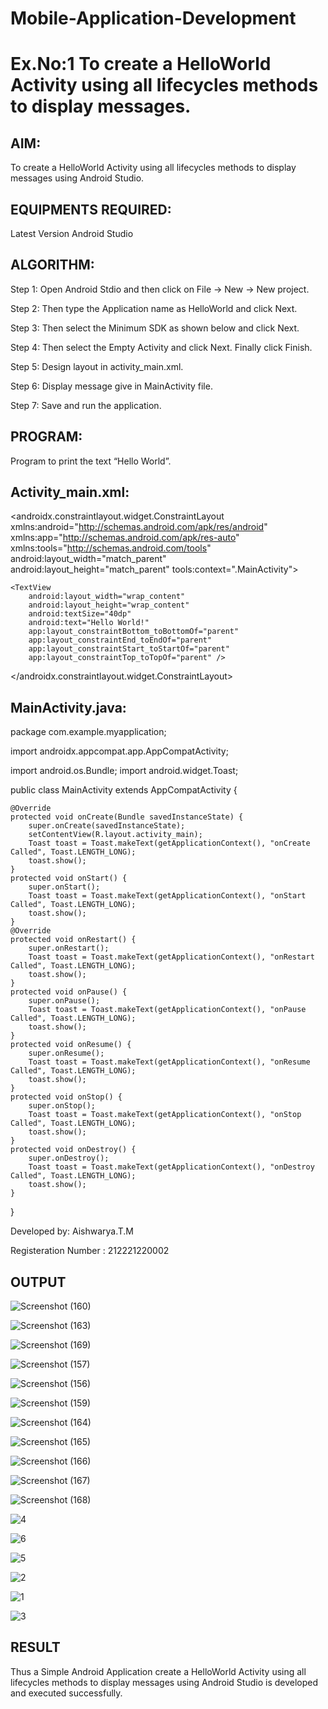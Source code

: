 # Mobile-Application-Development
# Ex.No:1 To create a HelloWorld Activity using all lifecycles methods to display messages.

## AIM:

To create a HelloWorld Activity using all lifecycles methods to display messages using Android Studio.

## EQUIPMENTS REQUIRED:

Latest Version Android Studio

## ALGORITHM:

Step 1: Open Android Stdio and then click on File -> New -> New project.

Step 2: Then type the Application name as HelloWorld and click Next. 

Step 3: Then select the Minimum SDK as shown below and click Next.

Step 4: Then select the Empty Activity and click Next. Finally click Finish.

Step 5: Design layout in activity_main.xml.

Step 6: Display message give in MainActivity file.

Step 7: Save and run the application.

## PROGRAM:
Program to print the text “Hello World”.
## Activity_main.xml:
<?xml version="1.0" encoding="utf-8"?>
<androidx.constraintlayout.widget.ConstraintLayout xmlns:android="http://schemas.android.com/apk/res/android"
    xmlns:app="http://schemas.android.com/apk/res-auto"
    xmlns:tools="http://schemas.android.com/tools"
    android:layout_width="match_parent"
    android:layout_height="match_parent"
    tools:context=".MainActivity">

    <TextView
        android:layout_width="wrap_content"
        android:layout_height="wrap_content"
        android:textSize="40dp"
        android:text="Hello World!"
        app:layout_constraintBottom_toBottomOf="parent"
        app:layout_constraintEnd_toEndOf="parent"
        app:layout_constraintStart_toStartOf="parent"
        app:layout_constraintTop_toTopOf="parent" />

</androidx.constraintlayout.widget.ConstraintLayout>

## MainActivity.java:
package com.example.myapplication;

import androidx.appcompat.app.AppCompatActivity;

import android.os.Bundle;
import android.widget.Toast;

public class MainActivity extends AppCompatActivity {

    @Override
    protected void onCreate(Bundle savedInstanceState) {
        super.onCreate(savedInstanceState);
        setContentView(R.layout.activity_main);
        Toast toast = Toast.makeText(getApplicationContext(), "onCreate Called", Toast.LENGTH_LONG);
        toast.show();
    }
    protected void onStart() {
        super.onStart();
        Toast toast = Toast.makeText(getApplicationContext(), "onStart Called", Toast.LENGTH_LONG);
        toast.show();
    }
    @Override
    protected void onRestart() {
        super.onRestart();
        Toast toast = Toast.makeText(getApplicationContext(), "onRestart Called", Toast.LENGTH_LONG);
        toast.show();
    }
    protected void onPause() {
        super.onPause();
        Toast toast = Toast.makeText(getApplicationContext(), "onPause Called", Toast.LENGTH_LONG);
        toast.show();
    }
    protected void onResume() {
        super.onResume();
        Toast toast = Toast.makeText(getApplicationContext(), "onResume Called", Toast.LENGTH_LONG);
        toast.show();
    }
    protected void onStop() {
        super.onStop();
        Toast toast = Toast.makeText(getApplicationContext(), "onStop Called", Toast.LENGTH_LONG);
        toast.show();
    }
    protected void onDestroy() {
        super.onDestroy();
        Toast toast = Toast.makeText(getApplicationContext(), "onDestroy Called", Toast.LENGTH_LONG);
        toast.show();
    }
}


Developed by: Aishwarya.T.M

Registeration Number : 212221220002

## OUTPUT
![Screenshot (160)](https://github.com/Aishwarya-TM/Mobile-Application-Development/assets/127846109/7a58d5f9-c10c-4784-ae4d-3db065cac32b)


![Screenshot (163)](https://github.com/Aishwarya-TM/Mobile-Application-Development/assets/127846109/30be0111-0a2e-4b23-8e6a-3e5d63e31e3c)


![Screenshot (169)](https://github.com/Aishwarya-TM/Mobile-Application-Development/assets/127846109/74246c7e-4f82-43f2-b587-919cd7961d07)


![Screenshot (157)](https://github.com/Aishwarya-TM/Mobile-Application-Development/assets/127846109/91949c3a-a879-4109-a0e9-0bbef68091f6)


![Screenshot (156)](https://github.com/Aishwarya-TM/Mobile-Application-Development/assets/127846109/89b3631e-bfde-40a5-9b76-dce4f722f55e)


![Screenshot (159)](https://github.com/Aishwarya-TM/Mobile-Application-Development/assets/127846109/aea33167-b168-43a7-96c7-09d625711f25)


![Screenshot (164)](https://github.com/Aishwarya-TM/Mobile-Application-Development/assets/127846109/d23edc01-33fe-4307-af07-05a3fe5b4e2b)


![Screenshot (165)](https://github.com/Aishwarya-TM/Mobile-Application-Development/assets/127846109/f94ca89d-5b46-4e96-be7e-76733fb8966c)


![Screenshot (166)](https://github.com/Aishwarya-TM/Mobile-Application-Development/assets/127846109/60bba63d-3647-4d5e-a53f-55b37f2c3dd4)


![Screenshot (167)](https://github.com/Aishwarya-TM/Mobile-Application-Development/assets/127846109/970d2b11-7dd4-4c03-b3e0-d04066fb94e9)

 
 ![Screenshot (168)](https://github.com/Aishwarya-TM/Mobile-Application-Development/assets/127846109/f37ce849-4393-4218-a8a9-a18cb36f47b2)
 

![4](https://github.com/Aishwarya-TM/Mobile-Application-Development/assets/127846109/ba2c6654-e383-4126-be79-972260efe546)


![6](https://github.com/Aishwarya-TM/Mobile-Application-Development/assets/127846109/78ea5b3f-6f13-4e76-8009-fc3ace0b769d)


![5](https://github.com/Aishwarya-TM/Mobile-Application-Development/assets/127846109/19af6d19-722e-45f3-ba20-719a1065f768)


![2](https://github.com/Aishwarya-TM/Mobile-Application-Development/assets/127846109/506ef9e5-9425-4c4d-9b30-c761a2a521b6)


![1](https://github.com/Aishwarya-TM/Mobile-Application-Development/assets/127846109/4f4c2d00-8e2a-4fa5-b922-4300fe4477d7)


![3](https://github.com/Aishwarya-TM/Mobile-Application-Development/assets/127846109/c136b322-b093-49bf-af96-177f9979f782)


## RESULT
Thus a Simple Android Application create a HelloWorld Activity using all lifecycles methods to display messages using Android Studio is developed and executed successfully.
